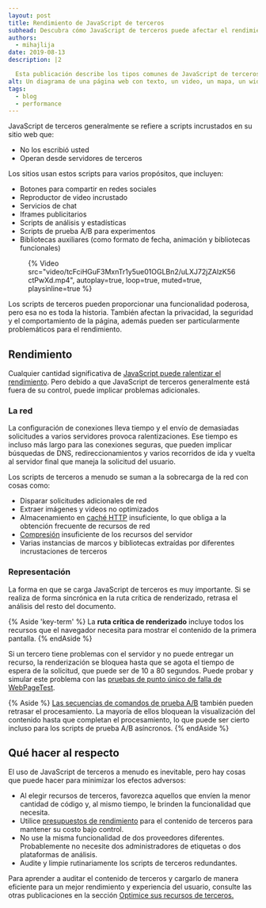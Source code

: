 ```yaml
---
layout: post
title: Rendimiento de JavaScript de terceros
subhead: Descubra cómo JavaScript de terceros puede afectar el rendimiento y lo que puede hacer para evitar que se ralenticen sus sitios.
authors:
  - mihajlija
date: 2019-08-13
description: |2

  Esta publicación describe los tipos comunes de JavaScript de terceros y los problemas de rendimiento que pueden causar. También proporciona una guía general sobre cómo optimizar los scripts de terceros.
alt: Un diagrama de una página web con texto, un video, un mapa, un widget de chat y botones para compartir en las redes sociales.
tags:
  - blog
  - performance
---
```


JavaScript de terceros generalmente se refiere a scripts incrustados en su sitio web que:

- No los escribió usted
- Operan desde servidores de terceros

Los sitios usan estos scripts para varios propósitos, que incluyen:

- Botones para compartir en redes sociales
- Reproductor de video incrustado
- Servicios de chat
- Iframes publicitarios
- Scripts de análisis y estadísticas
- Scripts de prueba A/B para experimentos
- Bibliotecas auxiliares (como formato de fecha, animación y bibliotecas funcionales)

<figure class="w-figure w-figure--fullbleed">{% Video src="video/tcFciHGuF3MxnTr1y5ue01OGLBn2/uLXJ72jZAlzK56ctPwXd.mp4", autoplay=true, loop=true, muted=true, playsinline=true %}</figure>

Los scripts de terceros pueden proporcionar una funcionalidad poderosa, pero esa no es toda la historia. También afectan la privacidad, la seguridad y el comportamiento de la página⁠, además pueden ser particularmente problemáticos para el rendimiento.

## Rendimiento

Cualquier cantidad significativa de [JavaScript puede ralentizar el rendimiento](/bootup-time). Pero debido a que JavaScript de terceros generalmente está fuera de su control, puede implicar problemas adicionales.

### La red

La configuración de conexiones lleva tiempo y el envío de demasiadas solicitudes a varios servidores provoca ralentizaciones. Ese tiempo es incluso más largo para las conexiones seguras, que pueden implicar búsquedas de DNS, redireccionamientos y varios recorridos de ida y vuelta al servidor final que maneja la solicitud del usuario.

Los scripts de terceros a menudo se suman a la sobrecarga de la red con cosas como:

- Disparar solicitudes adicionales de red
- Extraer imágenes y videos no optimizados
- Almacenamiento en [caché HTTP](https://developers.google.com/web/fundamentals/performance/optimizing-content-efficiency/http-caching) insuficiente, lo que obliga a la obtención frecuente de recursos de red
- [Compresión](https://developers.google.com/web/fundamentals/performance/optimizing-content-efficiency/optimize-encoding-and-transfer) insuficiente de los recursos del servidor
- Varias instancias de marcos y bibliotecas extraídas por diferentes incrustaciones de terceros

### Representación

La forma en que se carga JavaScript de terceros es muy importante. Si se realiza de forma sincrónica en la ruta crítica de renderizado, retrasa el análisis del resto del documento.

{% Aside 'key-term' %} La **ruta crítica de renderizado** incluye todos los recursos que el navegador necesita para mostrar el contenido de la primera pantalla. {% endAside %}

Si un tercero tiene problemas con el servidor y no puede entregar un recurso, la renderización se bloquea hasta que se agota el tiempo de espera de la solicitud, que puede ser de 10 a 80 segundos. Puede probar y simular este problema con las [pruebas de punto único de falla de WebPageTest](https://css-tricks.com/use-webpagetest-api/#single-point-of-failure).

{% Aside %} [Las secuencias de comandos de prueba A/B](https://developers.google.com/web/fundamentals/performance/optimizing-content-efficiency/loading-third-party-javascript/#ab_test_smaller_samples_of_users) también pueden retrasar el procesamiento. La mayoría de ellos bloquean la visualización del contenido hasta que completan el procesamiento, lo que puede ser cierto incluso para los scripts de prueba A/B asíncronos. {% endAside %}

## Qué hacer al respecto

El uso de JavaScript de terceros a menudo es inevitable, pero hay cosas que puede hacer para minimizar los efectos adversos:

- Al elegir recursos de terceros, favorezca aquellos que envíen la menor cantidad de código y, al mismo tiempo, le brinden la funcionalidad que necesita.
- Utilice [presupuestos de rendimiento](/use-lighthouse-for-performance-budgets/) para el contenido de terceros para mantener su costo bajo control.
- No use la misma funcionalidad de dos proveedores diferentes. Probablemente no necesite dos administradores de etiquetas o dos plataformas de análisis.
- Audite y limpie rutinariamente los scripts de terceros redundantes.

Para aprender a auditar el contenido de terceros y cargarlo de manera eficiente para un mejor rendimiento y experiencia del usuario, consulte las otras publicaciones en la sección [Optimice sus recursos de terceros.](/fast/#optimize-your-third-party-resources)
